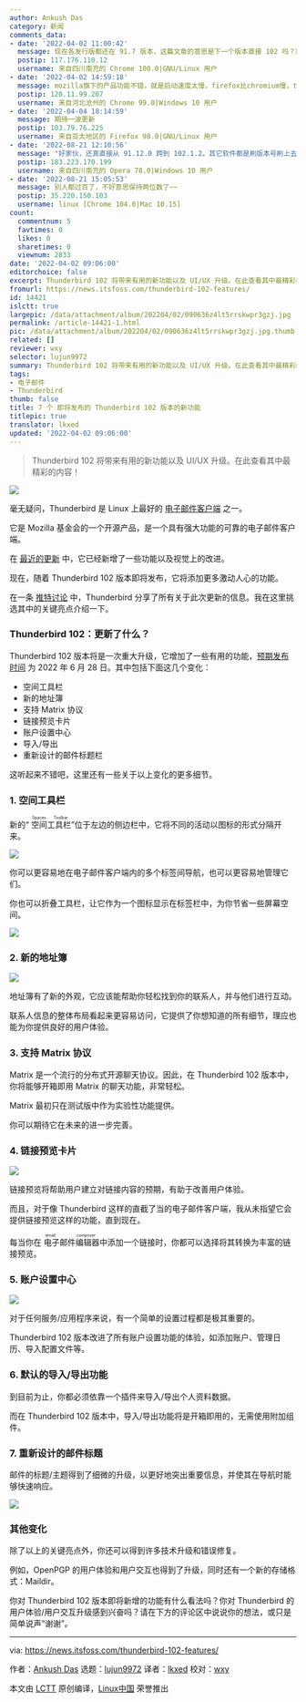 ```yaml
---
author: Ankush Das
category: 新闻
comments_data:
- date: '2022-04-02 11:00:42'
  message: 现在各发行版都还在 91.7 版本，这篇文章的意思是下一个版本直接 102 吗？跨度也太大了吧。
  postip: 117.176.110.12
  username: 来自四川南充的 Chrome 100.0|GNU/Linux 用户
- date: '2022-04-02 14:59:18'
  message: mozilla旗下的产品功能不错，就是启动速度太慢，firefox比chromium慢，thunderbird启动也慢。
  postip: 120.11.99.207
  username: 来自河北沧州的 Chrome 99.0|Windows 10 用户
- date: '2022-04-04 18:14:59'
  message: 期待一波更新
  postip: 103.79.76.225
  username: 来自亚太地区的 Firefox 98.0|GNU/Linux 用户
- date: '2022-08-21 12:10:56'
  message: "好家伙，还真直接从 91.12.0 跨到 102.1.2。其它软件都是刷版本号刷上去，这直接跳跃式版本号。<br />\r\n<br />\r\ngithub.com/archlinux/svntogit-packages/commits/packages/thunderbird/trunk"
  postip: 183.223.170.199
  username: 来自四川南充的 Opera 78.0|Windows 10 用户
- date: '2022-08-21 15:05:53'
  message: 别人都过百了，不好意思保持两位数了~~
  postip: 35.220.150.103
  username: linux [Chrome 104.0|Mac 10.15]
count:
  commentnum: 5
  favtimes: 0
  likes: 0
  sharetimes: 0
  viewnum: 2833
date: '2022-04-02 09:06:00'
editorchoice: false
excerpt: Thunderbird 102 将带来有用的新功能以及 UI/UX 升级。在此查看其中最精彩的内容！
fromurl: https://news.itsfoss.com/thunderbird-102-features/
id: 14421
islctt: true
largepic: /data/attachment/album/202204/02/090636z4lt5rrskwpr3gzj.jpg
permalink: /article-14421-1.html
pic: /data/attachment/album/202204/02/090636z4lt5rrskwpr3gzj.jpg.thumb.jpg
related: []
reviewer: wxy
selector: lujun9972
summary: Thunderbird 102 将带来有用的新功能以及 UI/UX 升级。在此查看其中最精彩的内容！
tags:
- 电子邮件
- Thunderbird
thumb: false
title: 7 个 即将发布的 Thunderbird 102 版本的新功能
titlepic: true
translator: lkxed
updated: '2022-04-02 09:06:00'
---
```



> 
> Thunderbird 102 将带来有用的新功能以及 UI/UX 升级。在此查看其中最精彩的内容！
> 
> 
> 


![](/data/attachment/album/202204/02/090636z4lt5rrskwpr3gzj.jpg)


毫无疑问，Thunderbird 是 Linux 上最好的 [电子邮件客户端](https://itsfoss.com/best-email-clients-linux/) 之一。


它是 Mozilla 基金会的一个开源产品，是一个具有强大功能的可靠的电子邮件客户端。


在 [最近的更新](https://news.itsfoss.com/thunderbird-91-release/) 中，它已经新增了一些功能以及视觉上的改进。


现在，随着 Thunderbird 102 版本即将发布，它将添加更多激动人心的功能。


在一条 [推特讨论](https://twitter.com/mozthunderbird/status/1508662633292959747) 中，Thunderbird 分享了所有关于此次更新的信息。我在这里挑选其中的关键亮点介绍一下。


### Thunderbird 102：更新了什么？


Thunderbird 102 版本将是一次重大升级，它增加了一些有用的功能，[预期发布时间](https://thunderbird.topicbox.com/groups/planning/Tba7050ab1a565370-M100ace32c2769d192ef79e55/whats-coming-in-thunderbird-102) 为 2022 年 6 月 28 日。其中包括下面这几个变化：


* 空间工具栏
* 新的地址簿
* 支持 Matrix 协议
* 链接预览卡片
* 账户设置中心
* 导入/导出
* 重新设计的邮件标题栏


这听起来不错吧，这里还有一些关于以上变化的更多细节。


### 1. 空间工具栏


新的“<ruby> 空间工具栏 <rt>  Spaces Toolbar </rt></ruby>”位于左边的侧边栏中，它将不同的活动以图标的形式分隔开来。


![](/data/attachment/album/202204/02/090636c7jeqi7jqjfy0z71.jpg)


你可以更容易地在电子邮件客户端内的多个标签间导航，也可以更容易地管理它们。


你也可以折叠工具栏，让它作为一个图标显示在标签栏中，为你节省一些屏幕空间。


![](/data/attachment/album/202204/02/090637mgaqzfsasabsyafv.jpg)


### 2. 新的地址簿


![](/data/attachment/album/202204/02/090638oluzkeao86khkhad.jpg)


地址簿有了新的外观，它应该能帮助你轻松找到你的联系人，并与他们进行互动。


联系人信息的整体布局看起来更容易访问，它提供了你想知道的所有细节，理应也能为你提供良好的用户体验。


### 3. 支持 Matrix 协议


Matrix 是一个流行的分布式开源聊天协议。因此，在 Thunderbird 102 版本中，你将能够开箱即用 Matrix 的聊天功能，非常轻松。


Matrix 最初只在测试版中作为实验性功能提供。


你可以期待它在未来的进一步完善。


### 4. 链接预览卡片


![](/data/attachment/album/202204/02/090638drwprqwm6grzqmb0.jpg)


链接预览将帮助用户建立对链接内容的预期，有助于改善用户体验。


而且，对于像 Thunderbird 这样的直截了当的电子邮件客户端，我从未指望它会提供链接预览这样的功能，直到现在。


每当你在<ruby> 电子邮件编辑器 <rt>  email composer </rt></ruby>中添加一个链接时，你都可以选择将其转换为丰富的链接预览。


### 5. 账户设置中心


![](/data/attachment/album/202204/02/090639cer6b48mwjezzl4e.jpg)


对于任何服务/应用程序来说，有一个简单的设置过程都是极其重要的。


Thunderbird 102 版本改进了所有账户设置功能的体验，如添加账户、管理日历、导入配置文件等。


### 6. 默认的导入/导出功能


到目前为止，你都必须依靠一个插件来导入/导出个人资料数据。


而在 Thunderbird 102 版本中，导入/导出功能将是开箱即用的，无需使用附加组件。


### 7. 重新设计的邮件标题


邮件的标题/主题得到了细微的升级，以更好地突出重要信息，并使其在导航时能够快速响应。


![](/data/attachment/album/202204/02/090639eq6xrg0gu4ireqqr.jpg)


### 其他变化


除了以上的关键亮点外，你还可以得到许多技术升级和错误修复。


例如，OpenPGP 的用户体验和用户交互也得到了升级，同时还有一个新的存储格式：Maildir。


你对 Thunderbird 102 版本即将新增的功能有什么看法吗？你对 Thunderbird 的用户体验/用户交互升级感到兴奋吗？请在下方的评论区中说说你的想法，或只是简单说声“谢谢”。




---


via: <https://news.itsfoss.com/thunderbird-102-features/>


作者：[Ankush Das](https://news.itsfoss.com/author/ankush/) 选题：[lujun9972](https://github.com/lujun9972) 译者：[lkxed](https://github.com/lkxed) 校对：[wxy](https://github.com/wxy)


本文由 [LCTT](https://github.com/LCTT/TranslateProject) 原创编译，[Linux中国](https://linux.cn/) 荣誉推出